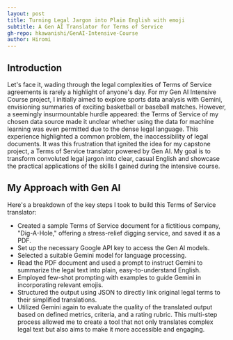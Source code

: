 ```yaml
---
layout: post
title: Turning Legal Jargon into Plain English with emoji 
subtitle: A Gen AI Translator for Terms of Service
gh-repo: hkawanishi/GenAI-Intensive-Course
author: Hiromi
---
```

## Introduction
Let's face it, wading through the legal complexities of Terms of Service agreements is rarely a highlight of anyone's day. For my Gen AI Intensive Course project, I initially aimed to explore sports data analysis with Gemini, envisioning summaries of exciting basketball or baseball matches. However, a seemingly insurmountable hurdle appeared: the Terms of Service of my chosen data source made it unclear whether using the data for machine learning was even permitted due to the dense legal language. This experience highlighted a common problem, the inaccessibility of legal documents. It was this frustration that ignited the idea for my capstone project, a Terms of Service translator powered by Gen AI. My goal is to transform convoluted legal jargon into clear, casual English and showcase the practical applications of the skills I gained during the intensive course.

## My Approach with Gen AI
Here's a breakdown of the key steps I took to build this Terms of Service translator:
* Created a sample Terms of Service document for a fictitious company, "Dig-A-Hole," offering a stress-relief digging service, and saved it as a PDF.
* Set up the necessary Google API key to access the Gen AI models.
* Selected a suitable Gemini model for language processing.
* Read the PDF document and used a prompt to instruct Gemini to summarize the legal text into plain, easy-to-understand English.
* Employed few-shot prompting with examples to guide Gemini in incorporating relevant emojis.
* Structured the output using JSON to directly link original legal terms to their simplified translations.
* Utilized Gemini again to evaluate the quality of the translated output based on defined metrics, criteria, and a rating rubric.
This multi-step process allowed me to create a tool that not only translates complex legal text but also aims to make it more accessible and engaging.
